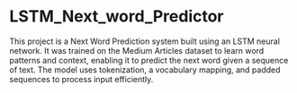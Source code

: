 # LSTM_Next_word_Predictor
This project is a Next Word Prediction system built using an LSTM neural network. It was trained on the Medium Articles dataset to learn word patterns and context, enabling it to predict the next word given a sequence of text. The model uses tokenization, a vocabulary mapping, and padded sequences to process input efficiently.
